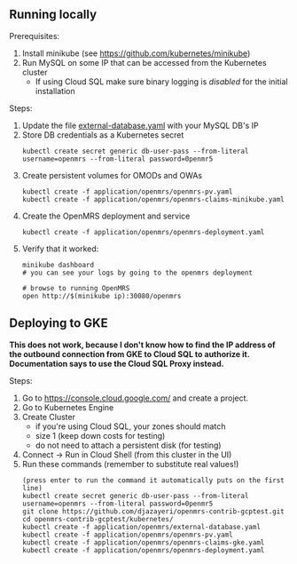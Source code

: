 ## Running locally
 
Prerequisites:

1. Install minikube (see https://github.com/kubernetes/minikube)
2. Run MySQL on some IP that can be accessed from the Kubernetes cluster
   * If using Cloud SQL make sure binary logging is _disabled_ for the initial installation

Steps:

1. Update the file [external-database.yaml](application/openmrs/external-database.yaml) with your MySQL DB's IP
1. Store DB credentials as a Kubernetes secret
	```
	kubectl create secret generic db-user-pass --from-literal username=openmrs --from-literal password=0penmr5
	```
1. Create persistent volumes for OMODs and OWAs
	```
	kubectl create -f application/openmrs/openmrs-pv.yaml
	kubectl create -f application/openmrs/openmrs-claims-minikube.yaml
	```
1. Create the OpenMRS deployment and service
	```
	kubectl create -f application/openmrs/openmrs-deployment.yaml
	``` 
1. Verify that it worked:
	```
	minikube dashboard
	# you can see your logs by going to the openmrs deployment 
	
	# browse to running OpenMRS	
	open http://$(minikube ip):30080/openmrs
	```

## Deploying to GKE

**This does not work, because I don't know how to find the IP address of the outbound
connection from GKE to Cloud SQL to authorize it. Documentation says to use the Cloud
SQL Proxy instead.**

Steps:

1. Go to https://console.cloud.google.com/ and create a project.
1. Go to Kubernetes Engine
1. Create Cluster
    * if you're using Cloud SQL, your zones should match
    * size 1 (keep down costs for testing)
    * do not need to attach a persistent disk (for testing) 
1. Connect -> Run in Cloud Shell (from this cluster in the UI)
1. Run these commands (remember to substitute real values!)
	```
	(press enter to run the command it automatically puts on the first line)
	kubectl create secret generic db-user-pass --from-literal username=openmrs --from-literal password=0penmr5
	git clone https://github.com/djazayeri/openmrs-contrib-gcptest.git
	cd openmrs-contrib-gcptest/kubernetes/
	kubectl create -f application/openmrs/external-database.yaml
	kubectl create -f application/openmrs/openmrs-pv.yaml
	kubectl create -f application/openmrs/openmrs-claims-gke.yaml
	kubectl create -f application/openmrs/openmrs-deployment.yaml
	```